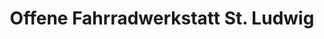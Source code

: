 ---
title: "Offene Fahrradwerkstatt St. Ludwig"
url: /nuernberg/offene-fahrradwerkstatt-st-ludwig/
shop: Fahrrad
---